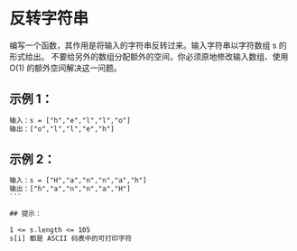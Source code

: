# 反转字符串

编写一个函数，其作用是将输入的字符串反转过来。输入字符串以字符数组 s 的形式给出。
不要给另外的数组分配额外的空间，你必须原地修改输入数组、使用 O(1) 的额外空间解决这一问题。

## 示例 1：

```txt
输入：s = ["h","e","l","l","o"]
输出：["o","l","l","e","h"]
```

## 示例 2：

````txt
输入：s = ["H","a","n","n","a","h"]
输出：["h","a","n","n","a","H"]
```

## 提示：

1 <= s.length <= 105
s[i] 都是 ASCII 码表中的可打印字符
````
